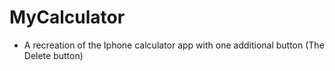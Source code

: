 # MyCalculator
- A recreation of the Iphone calculator app with one additional button (The Delete button)
